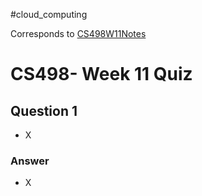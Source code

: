 #cloud_computing 

Corresponds to [CS498W11Notes](../../W11/CS498W11Notes.md)

# CS498- Week 11 Quiz

## Question 1

- X

### Answer

- X